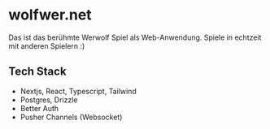 # wolfwer.net

Das ist das berühmte Werwolf Spiel als Web-Anwendung. Spiele in echtzeit mit anderen Spielern :)

## Tech Stack

- Nextjs, React, Typescript, Tailwind
- Postgres, Drizzle
- Better Auth
- Pusher Channels (Websocket)
